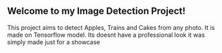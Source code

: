  ## Welcome to my Image Detection Project! 
<p>This project aims to detect Apples, Trains and Cakes from any photo. It is made on Tensorflow model. Its doesnt have a professional look it was simply made just for a showcase  </p>
